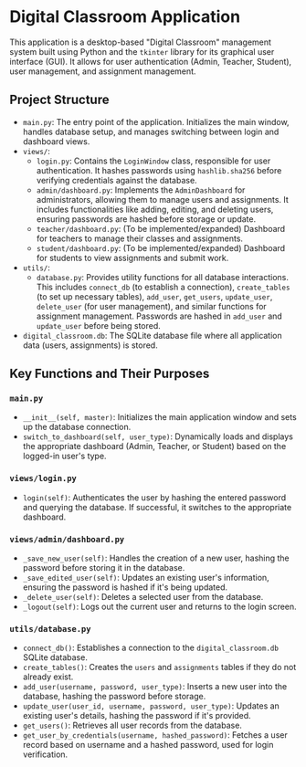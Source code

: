 # Digital Classroom Application

This application is a desktop-based "Digital Classroom" management system built using Python and the `tkinter` library for its graphical user interface (GUI). It allows for user authentication (Admin, Teacher, Student), user management, and assignment management.

## Project Structure

- `main.py`: The entry point of the application. Initializes the main window, handles database setup, and manages switching between login and dashboard views.
- `views/`:
  - `login.py`: Contains the `LoginWindow` class, responsible for user authentication. It hashes passwords using `hashlib.sha256` before verifying credentials against the database.
  - `admin/dashboard.py`: Implements the `AdminDashboard` for administrators, allowing them to manage users and assignments. It includes functionalities like adding, editing, and deleting users, ensuring passwords are hashed before storage or update.
  - `teacher/dashboard.py`: (To be implemented/expanded) Dashboard for teachers to manage their classes and assignments.
  - `student/dashboard.py`: (To be implemented/expanded) Dashboard for students to view assignments and submit work.
- `utils/`:
  - `database.py`: Provides utility functions for all database interactions. This includes `connect_db` (to establish a connection), `create_tables` (to set up necessary tables), `add_user`, `get_users`, `update_user`, `delete_user` (for user management), and similar functions for assignment management. Passwords are hashed in `add_user` and `update_user` before being stored.
- `digital_classroom.db`: The SQLite database file where all application data (users, assignments) is stored.

## Key Functions and Their Purposes

### `main.py`
- `__init__(self, master)`: Initializes the main application window and sets up the database connection.
- `switch_to_dashboard(self, user_type)`: Dynamically loads and displays the appropriate dashboard (Admin, Teacher, or Student) based on the logged-in user's type.

### `views/login.py`
- `login(self)`: Authenticates the user by hashing the entered password and querying the database. If successful, it switches to the appropriate dashboard.

### `views/admin/dashboard.py`
- `_save_new_user(self)`: Handles the creation of a new user, hashing the password before storing it in the database.
- `_save_edited_user(self)`: Updates an existing user's information, ensuring the password is hashed if it's being updated.
- `_delete_user(self)`: Deletes a selected user from the database.
- `_logout(self)`: Logs out the current user and returns to the login screen.

### `utils/database.py`
- `connect_db()`: Establishes a connection to the `digital_classroom.db` SQLite database.
- `create_tables()`: Creates the `users` and `assignments` tables if they do not already exist.
- `add_user(username, password, user_type)`: Inserts a new user into the database, hashing the password before storage.
- `update_user(user_id, username, password, user_type)`: Updates an existing user's details, hashing the password if it's provided.
- `get_users()`: Retrieves all user records from the database.
- `get_user_by_credentials(username, hashed_password)`: Fetches a user record based on username and a hashed password, used for login verification.